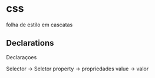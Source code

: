 # css 
folha de estilo em cascatas

## Declarations
Declaraçoes

Selector -> Seletor
property -> propriedades
value -> valor
